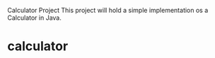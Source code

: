 Calculator Project
This project will hold a simple implementation
os a Calculator in Java.
# calculator
